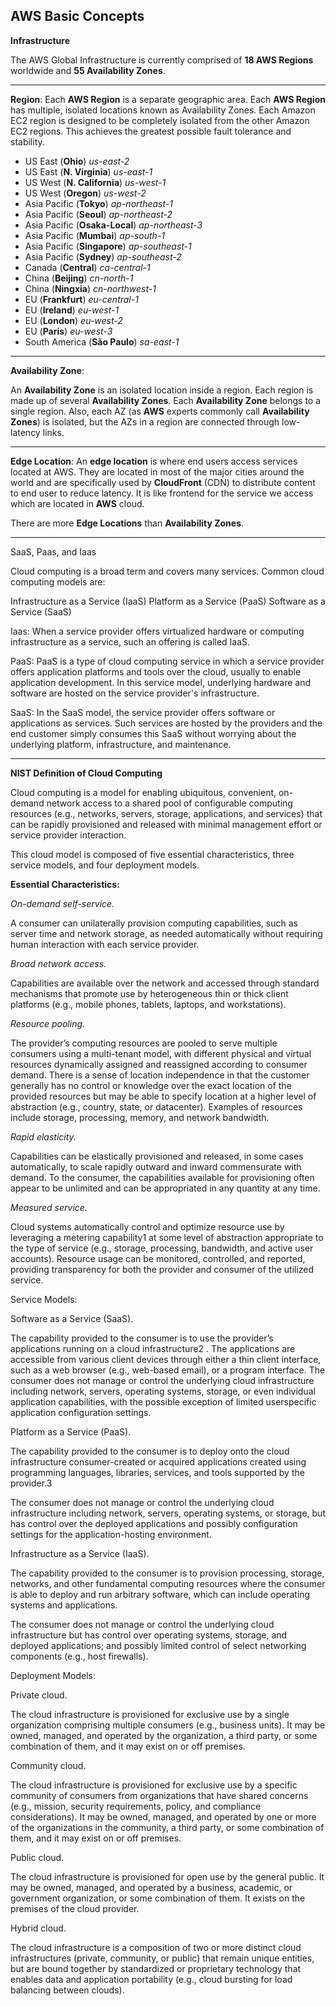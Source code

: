 AWS Basic Concepts
-
**Infrastructure**

The AWS Global Infrastructure is currently comprised of **18 AWS Regions** worldwide and **55 Availability Zones**.

---

**Region**: 
Each **AWS Region** is a separate geographic area. Each **AWS Region** has multiple, isolated locations known as Availability Zones.
Each Amazon EC2 region is designed to be completely isolated from the other Amazon EC2 regions. This achieves the greatest possible fault tolerance and stability.

 - US East (**Ohio**) *us-east-2*
 - US East (**N. Virginia**) *us-east-1*
 - US West (**N. California**) *us-west-1*
 - US West (**Oregon**) *us-west-2*
 - Asia Pacific (**Tokyo**) *ap-northeast-1*
 - Asia Pacific (**Seoul**) *ap-northeast-2*
 - Asia Pacific (**Osaka-Local**) *ap-northeast-3*
 - Asia Pacific (**Mumbai**) *ap-south-1*
 - Asia Pacific (**Singapore**) *ap-southeast-1*
 - Asia Pacific (**Sydney**) *ap-southeast-2*
 - Canada (**Central**) *ca-central-1*
 - China (**Beijing**) *cn-north-1*
 - China (**Ningxia**) *cn-northwest-1*
 - EU (**Frankfurt**) *eu-central-1*
 - EU (**Ireland**) *eu-west-1*
 - EU (**London**) *eu-west-2*
 - EU (**Paris**) *eu-west-3*
 - South America (**São Paulo**) *sa-east-1*

---
**Availability Zone**:

An **Availability Zone** is an isolated location inside a region. Each region is made up of several **Availability Zones**. Each **Availability Zone** belongs to a single region. Also, each AZ (as **AWS** experts commonly call **Availability Zones**) is isolated, but the AZs in a region are connected through low-latency links.

---

**Edge Location**:
An **edge location** is where end users access services located at AWS. They are located in most of the major cities around the world and are specifically used by **CloudFront** (CDN) to distribute content to end user to reduce latency. It is like frontend for the service we access which are located in **AWS** cloud.

There are more **Edge Locations** than **Availability Zones**.

---

SaaS, Paas, and Iaas

Cloud computing is a broad term and covers many services. Common cloud computing models are:

Infrastructure as a Service (IaaS)
Platform as a Service (PaaS)
Software as a Service (SaaS)

Iaas: When a service provider offers virtualized hardware or computing infrastructure as a service, such an offering is called IaaS.

PaaS: PaaS is a type of cloud computing service in which a service provider offers application platforms and tools over the cloud, usually to enable application development. In this service model, underlying hardware and software are hosted on the service provider's infrastructure.

SaaS: In the SaaS model, the service provider offers software or applications as services. Such services are hosted by the providers and the end customer simply consumes this SaaS without worrying about the underlying platform, infrastructure, and maintenance.

---

**NIST Definition of Cloud Computing**

Cloud computing is a model for enabling ubiquitous, convenient, on-demand network access to a shared pool of configurable computing resources (e.g., networks, servers, storage, applications, and services) that can be rapidly provisioned and released with minimal management effort or service provider interaction. 

This cloud model is composed of five essential characteristics, three service models, and four deployment models. 

**Essential Characteristics:** 

*On-demand self-service.* 

A consumer can unilaterally provision computing capabilities, such as server time and network storage, as needed automatically without requiring human interaction with each service provider. 

*Broad network access.*

 Capabilities are available over the network and accessed through standard mechanisms that promote use by heterogeneous thin or thick client platforms (e.g., mobile phones, tablets, laptops, and workstations). 

*Resource pooling.* 

The provider’s computing resources are pooled to serve multiple consumers using a multi-tenant model, with different physical and virtual resources dynamically assigned and reassigned according to consumer demand. There is a sense of location independence in that the customer generally has no control or knowledge over the exact location of the provided resources but may be able to specify location at a higher level of abstraction (e.g., country, state, or datacenter). Examples of resources include storage, processing, memory, and network bandwidth. 

*Rapid elasticity.* 

Capabilities can be elastically provisioned and released, in some cases automatically, to scale rapidly outward and inward commensurate with demand. To the consumer, the capabilities available for provisioning often appear to be unlimited and can be appropriated in any quantity at any time. 

*Measured service.* 

Cloud systems automatically control and optimize resource use by leveraging a metering capability1 at some level of abstraction appropriate to the type of service (e.g., storage, processing, bandwidth, and active user accounts). Resource usage can be monitored, controlled, and reported, providing transparency for both the provider and consumer of the utilized service. 

Service Models: 

Software as a Service (SaaS). 

The capability provided to the consumer is to use the provider’s applications running on a cloud infrastructure2 . The applications are accessible from various client devices through either a thin client interface, such as a web browser (e.g., web-based email), or a program interface. The consumer does not manage or control the underlying cloud infrastructure including network, servers, operating systems, storage, or even individual application capabilities, with the possible exception of limited userspecific application configuration settings. 

Platform as a Service (PaaS). 

The capability provided to the consumer is to deploy onto the cloud infrastructure consumer-created or acquired applications created using programming languages, libraries, services, and tools supported by the provider.3 

The consumer does not manage or control the underlying cloud infrastructure including network, servers, operating systems, or storage, but has control over the deployed applications and possibly configuration settings for the application-hosting environment. 

Infrastructure as a Service (IaaS). 

The capability provided to the consumer is to provision processing, storage, networks, and other fundamental computing resources where the consumer is able to deploy and run arbitrary software, which can include operating systems and applications. 

The consumer does not manage or control the underlying cloud infrastructure but has control over operating systems, storage, and deployed applications; and possibly limited control of select networking components (e.g., host firewalls). 

Deployment Models: 

Private cloud. 

The cloud infrastructure is provisioned for exclusive use by a single organization comprising multiple consumers (e.g., business units). It may be owned, managed, and operated by the organization, a third party, or some combination of them, and it may exist on or off premises. 

Community cloud. 

The cloud infrastructure is provisioned for exclusive use by a specific community of consumers from organizations that have shared concerns (e.g., mission, security requirements, policy, and compliance considerations). It may be owned, managed, and operated by one or more of the organizations in the community, a third party, or some combination of them, and it may exist on or off premises. 

Public cloud. 

The cloud infrastructure is provisioned for open use by the general public. It may be owned, managed, and operated by a business, academic, or government organization, or some combination of them. It exists on the premises of the cloud provider. 

Hybrid cloud. 

The cloud infrastructure is a composition of two or more distinct cloud infrastructures (private, community, or public) that remain unique entities, but are bound together by standardized or proprietary technology that enables data and application portability (e.g., cloud bursting for load balancing between clouds).


<!--stackedit_data:
eyJoaXN0b3J5IjpbMzIzOTYzMTMyLDEzNTE3NDQ0ODcsLTE0MD
Q4MDQ5OTIsMTE1MzA3NDA1Niw0OTAxMTYwNzAsLTE1NzAyODQx
NjgsLTE2MDQ3MDA4NjcsMTU5ODAxNjkzOSw5MjYzMDI5MDYsOT
Y5MDg1Nzk2LC0xNTA0NjI5MDUsLTE3NzEyMjk2NDNdfQ==
-->